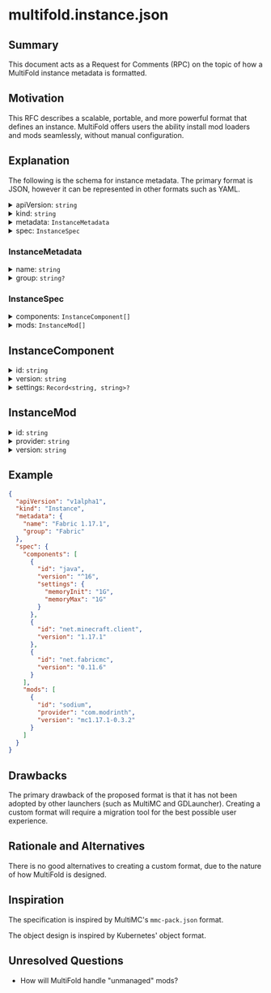 # multifold.instance.json

## Summary

This document acts as a Request for Comments (RPC) on the topic of how a MultiFold instance metadata is formatted.

## Motivation

This RFC describes a scalable, portable, and more powerful format that defines an instance. MultiFold offers users the
ability install mod loaders and mods seamlessly, without manual configuration.

## Explanation

The following is the schema for instance metadata. The primary format is JSON, however it can be represented in other
formats such as YAML.

<details>
<summary>apiVersion: <code>string</code></summary>

Represents the API version being used. Current supported API versions: `v1alpha1`.
</details>

<details> 
<summary>kind: <code>string</code></summary>

Represents the kind of the API object being used. In this instance, `Instance`.
</details>

<details> 
<summary>metadata: <code>InstanceMetadata</code></summary>

Contains metadata for the current instance, such as display name and group name.
</details>

<details> 
<summary>spec: <code>InstanceSpec</code></summary>

Contains spec for the current instance, such as Minecraft version, mod loader, and mods.
</details>

### InstanceMetadata

<details> 
<summary>name: <code>string</code></summary>

The display name to use for the instance.
</details>

<details> 
<summary>group: <code>string?</code></summary>

The group name to group the instance with.
</details>

### InstanceSpec

<details> 
<summary>components: <code>InstanceComponent[]</code></summary>

Array of "components" in the instance. This is used to describe the launching pipeline, and is order-sensitive.
</details>

<details> 
<summary>mods: <code>InstanceMod[]</code></summary>

Array of mods in the instance. This is used to automatically update mods in the instance and compatibility checks.
</details>

## InstanceComponent

<details> 
<summary>id: <code>string</code></summary>

The id of the component. This must match a component in MultiFold, otherwise the instance will not launch.
</details>

<details> 
<summary>version: <code>string</code></summary>

The required version of the component. It is recommended to follow [semver](https://semver.org/) specs. It should be
possible to define a "version range", similar to dependencies in `package.json`. Read more about version
ranges [here](https://docs.npmjs.com/cli/v6/using-npm/semver).
</details>

<details> 
<summary>settings: <code>Record&lt;string, string&gt;?</code></summary>

Record or a map of settings. This is optional and can be freely defined. The options will be passed to the component
upon initialization.
</details>

## InstanceMod

<details> 
<summary>id: <code>string</code></summary>

The id of the mod **from the provider**. This is not to be confused with the mod id defined in mcmod.info or
fabric.mod.json. An example of this is the `mod_id` returned
from [Modrinth's API](https://github.com/modrinth/labrinth/wiki/API-Documentation).
</details>

<details> 
<summary>provider: <code>string</code></summary>

The provider id of the mod. This is the source that MultiFold retrieves the mod from. This should match a content
provider id registered in MultiFold, otherwise the instance will not launch.
</details>

<details> 
<summary>version: <code>string</code></summary>

The required version of the mod. It is recommended to follow [semver](https://semver.org/) specs. It should be possible
to define a "version range", similar to dependencies in `package.json`. Read more about version
ranges [here](https://docs.npmjs.com/cli/v6/using-npm/semver).
</details>

## Example

```json
{
  "apiVersion": "v1alpha1",
  "kind": "Instance",
  "metadata": {
    "name": "Fabric 1.17.1",
    "group": "Fabric"
  },
  "spec": {
    "components": [
      {
        "id": "java",
        "version": "^16",
        "settings": {
          "memoryInit": "1G",
          "memoryMax": "1G"
        }
      },
      {
        "id": "net.minecraft.client",
        "version": "1.17.1"
      },
      {
        "id": "net.fabricmc",
        "version": "0.11.6"
      }
    ],
    "mods": [
      {
        "id": "sodium",
        "provider": "com.modrinth",
        "version": "mc1.17.1-0.3.2"
      }
    ]
  }
}
```

## Drawbacks

The primary drawback of the proposed format is that it has not been adopted by other launchers (such as MultiMC and
GDLauncher). Creating a custom format will require a migration tool for the best possible user experience.

## Rationale and Alternatives

There is no good alternatives to creating a custom format, due to the nature of how MultiFold is designed.

## Inspiration

The specification is inspired by MultiMC's `mmc-pack.json` format.

The object design is inspired by Kubernetes' object format.

## Unresolved Questions

- How will MultiFold handle "unmanaged" mods?